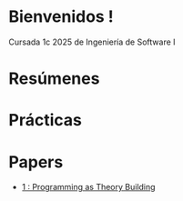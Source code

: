 # Bienvenidos !
Cursada 1c 2025 de Ingeniería de Software I

# Resúmenes

# Prácticas

# Papers
- [1 : Programming as Theory Building](https://github.com/ToniusRetonius/Ing1/blob/main/Papers/1/Programming%20as%20Theory%20Building-1.pdf)
